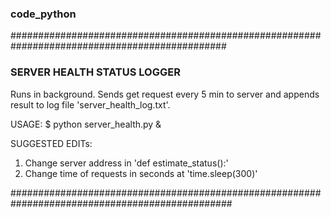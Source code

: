 ### code_python 

 ###############################################################################################
### SERVER HEALTH STATUS LOGGER
Runs in background. Sends get request every 5 min to server and appends result to log file 'server_health_log.txt'.

USAGE:
$ python server_health.py &

SUGGESTED EDITs:
1. Change server address in 'def estimate_status():'
2. Change time of requests in seconds at 'time.sleep(300)'

################################################################################################
 
